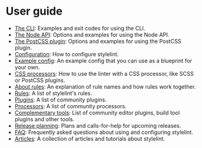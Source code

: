 # User guide

-   [The CLI](user-guide/cli.md): Examples and exit codes for using the CLI.
-   [The Node API](user-guide/node-api.md): Options and examples for using the Node API.
-   [The PostCSS plugin](user-guide/postcss-plugin.md): Options and examples for using the PostCSS plugin.
-   [Configuration](user-guide/configuration.md): How to configure stylelint.
-   [Example config](user-guide/example-config.md): An example config that you can use as a blueprint for your own.
-   [CSS processors](user-guide/css-processors.md): How to use the linter with a CSS processor, like SCSS or PostCSS plugins.
-   [About rules](user-guide/about-rules.md): An explanation of rule names and how rules work together.
-   [Rules](user-guide/rules.md): A list of stylelint's rules.
-   [Plugins](user-guide/plugins.md): A list of community plugins.
-   [Processors](user-guide/processors.md): A list of community processors.
-   [Complementary tools](user-guide/complementary-tools.md): List of community editor plugins, build tool plugins and other tools.
-   [Release planning](user-guide/release-planning.md): Plans and calls-for-help for upcoming releases.
-   [FAQ](user-guide/faq.md): Frequently asked questions about using and configuring stylelint.
-   [Articles](user-guide/articles.md): A collection of articles and tutorials about stylelint.
